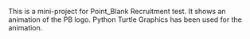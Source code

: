 This is a mini-project for Point_Blank Recruitment test.
It shows an animation of the PB logo.
Python Turtle Graphics has been used for the animation.
